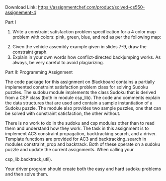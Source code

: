 Download Link: https://assignmentchef.com/product/solved-cs550-assignement-4
<br>









Part I







<ol>

 <li>Write a constraint satisfaction problem specification for a 4 color map problem with colors: pink, green, blue, and red as per the following map:</li>

</ol>




<ol start="2">

 <li>Given the vehicle assembly example given in slides 7-9, draw the constraint graph.</li>

 <li>Explain in your own words how conflict-directed backjumping works. As always, be very careful to avoid plagiarizing.</li>

</ol>




Part II:  Programming Assignment




The code package for this assignment on Blackboard contains a partially implemented constraint satisfaction problem class for solving Sudoku puzzles.  The sudoku module implements the class Sudoku that is derived from a CSP class (both in module csp_lib).  The code and comments explain the data structures that are used and contain a sample instantiation of a Sudoku puzzle.  The module also provides two sample puzzles, one that can be solved with constraint satisfaction, the other without.




There is no work to do in the sudoku and csp modules other than to read them and understand how they work.  The task in this assignment is to implement AC3 constraint propagation, backtracking search, and a driver.  Template functions are provided for AC3 and backtracking_search in modules constraint_prop and backtrack.  Both of these operate on a sudoku puzzle and update the current assignments.  When calling your




csp_lib.backtrack_util).




Your driver program should create both the easy and hard sudoku problems and then solve them.





